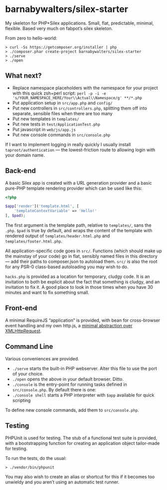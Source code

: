 # barnabywalters/silex-starter

My skeleton for PHP+Silex applications. Small, flat, predictable, minimal, flexible. Based very much on fabpot’s silex skeleton.

From zero to hello-world:

    > curl -Ss https://getcomposer.org/installer | php
    > ./composer.phar create-project barnabywalters/silex-starter
    > ./serve
    > ./open

## What next?

* Replace namespace placeholders with the namespace for your project with this quick zsh+perl script: `perl -p -i -e 's/YOUR_NAMESPACE_HERE/Your\\Actual\\Namespace/g' **/*.php`
* Put application setup in `src/app.php` and `config/`
* Put new controllers in `src/controllers.php`, splitting them off into separate, sensible files when there are too many
* Put new templates in `templates/`
* Put new tests in `test/ApplicationTest.php`
* Put javascript in `web/js/app.js`
* Put new console commands in `src/console.php`

If I want to implement logging in really quickly I usually install `taproot/authentication` — the lowest-friction route to allowing login with your domain name.

## Back-end

A basic Silex app is created with a URL generation provider and a basic pure-PHP template rendering provider which can be used like this:

```php
<?php

$app['render']('template.html', [
    'templateContextVariable' => 'Hello!'
], $pad);
```

The first argument is the template path, relative to `templates/`, sans the `.php`. `$pad` is true by default, and wraps the content of the template with rendered output of `templates/header.html.php` and `templates/footer.html.php`.

All application-specific code goes in `src/`. Functions (which should make up the mainstay of your code) go in flat, sensibly named files in this directory — add their paths to composer.json to autoload them. `src/` is also the root for any PSR-0 class-based autoloading you may wish to do.

`hacks.php` is provided as a location for temporary, cludgy code. It is an invitation to both be explicit about the fact that something is cludgy, and an invitation to fix it. A good place to look in those times when you have 30 minutes and want to fix something small.

## Front-end

A minimal RequireJS “application” is provided, with bean for cross-browser event handling and my own http.js, a [minimal abstraction over XMLHttpRequest](http://waterpigs.co.uk/articles/a-minimal-javascript-http-abstraction/).

## Command Line

Various conveniences are provided.

* `./serve` starts the built-in PHP webserver. Alter this file to use the port of your choice.
* `./open` opens the above in your default browser. Ditto.
* `./console` is the entry-point for running tasks defined in `src/console.php`. By default there is one:
* `./console shell` starts a PHP interpreter with `$app` available for quick scripting

To define new console commands, add them to `src/console.php`.

## Testing

PHPUnit is used for testing. The stub of a functional test suite is provided, with a bootstrapping function for creating an application object tailor-made for testing.

To run the tests, do the usual:

    > ./vendor/bin/phpunit

You may also wish to create an alias or shortcut for this if it becomes too unwieldy and you aren’t using an automatic test runner.
